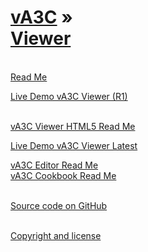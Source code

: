 [vA3C](../index.html ) &raquo;<br>[Viewer]( ./readme-reader.html )
===
<br>

<div id=rm >
	<a href=JavaScript:displayMD("#readme.md#rm"); >Read Me</a>
</div>

<i class="fa fa-external-link"></i> [Live Demo vA3C Viewer (R1)]( http://va3c.github.io/viewer/index.html ) 

<br>

<div id=rm5 >
	<a href=JavaScript:displayMD("#va3c-viewer-html5/readme.md#rm5"); >vA3C Viewer HTML5 Read Me</a>
</div>

<i class="fa fa-external-link"></i> [Live Demo vA3C Viewer Latest]( http://va3c.github.io/viewer/va3c-viewer-html5/latest/index.html ) 

<div id=ed >
	<a href=JavaScript:displayMD("#./va3c-editor/readme.md#ed"); >vA3C Editor Read Me</a>
</div>

<div id=cb >
	<a href=JavaScript:displayMD("#./cookbook/readme.md#cd"); >vA3C Cookbook Read Me</a>
</div>

<br>

<i class="fa fa-github"></i> [Source code on GitHub]( https://github.com/va3c/viewer/ )  
<br>

<i class="fa fa-copy"></i> [Copyright and license]( https://github.com/va3c/va3c.github.io/blob/master/LICENSE )